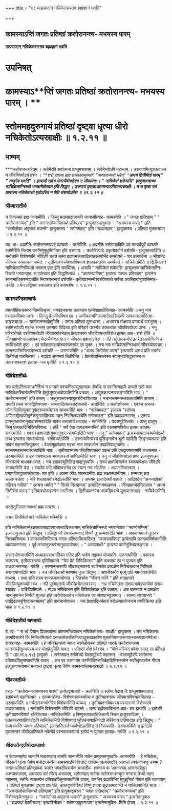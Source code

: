 +++
title = "०८ मत्प्रसादान् नचिकेतसस्तव ब्रह्मज्ञानं भवति"

+++


## कामस्याऽप्तिं जगतः प्रतिष्ठां क्रतोरानन्त्य- मभयस्य पारम्

**मत्प्रसादान् नचिकेतसस्तव ब्रह्मज्ञानं भवति**

# **उपनिषत्**

# **कामस्या**ऽ**प्तिं जगतः प्रतिष्ठां क्रतोरानन्त्य- मभयस्य पारम् । **

# **स्तोममहदुरुगायं प्रतिष्ठां दृष्ट्वा धृत्या धीरो नचिकेतोऽत्यस्राक्षीः ॥ १.२.११ ॥**

## **भाष्यम्**

***क्रतोरानन्त्यहेतुम् । स्तोमैरपि सर्वात्मना प्राप्तुमशक्यम् । स्तोमेभ्योऽपि महान्तम् । उरुगायमित्युक्तत्वाच्च न जीवविषयोऽयं प्रश्नः । “**शरो ह्यात्मा ब्रह्म तल्लक्ष्यमुच्यते" "शरवत्तन्मयो भवेत्” “**अभयं तितीर्षतां पारम् " " तादृगेव भवति" । इत्यादौ सर्वत्र भेदस्यैवोक्तेश्च न जीवाभेदः । “ नाचिकेतं शकेमसि" इत्युक्तत्वाच्च नाचिकेताग्निस्थो भगवानेवोच्यत इति सिद्धम् । उरुगायं दृष्ट्वा कामस्याऽप्तिमत्यस्राक्षीः । न च मृत्वा यमं प्राप्तस्य नचिकेतसो मृतोऽस्ति न वेति संशयोऽस्ति ॥ ॥१.२.११ ॥***

### **श्रीव्यासतीर्थः**

न केवलमहं ब्रह्म जानामीति । किन्तु मत्प्रसादात्त्वमपि जानासीत्याह- कामस्येति ॥ " जगतः प्रतिष्ठाम् " " क्रतोरानन्त्यम्" इति " अनन्तलोकाप्तिमथो प्रतिष्ठाम्" इत्युक्तस्यानुवादः । “अभयस्य पारम् '' इति "स्वर्गलोका अमृतत्वं भजन्ते" इत्युक्तस्य " स्तोममहत्" इति ‘“ब्रह्मजज्ञम्’” इत्युक्तस्य । प्रतिष्ठां मुक्ताश्रयम् ॥ १.२.११ ॥

व्या. भा- अप्रतीतेः क्रतोरानन्त्यपदं व्याचष्टे - क्रतोरिति ॥ अप्रतीतेः स्तोममहदिति पदं तात्पर्यपूर्वं व्याचष्टे स्तोमैरिति नित्यम् उरुभिर्मुमुक्षुभिर्गीयत इति उरुगायः । क्रतोरित्यादेः प्रकृतोपयोगं दर्शयति- इत्युक्तत्वादिति ॥ नन्वेतानि विशेषणानि जीवेऽपि घटते तस्य ब्रह्मात्मकत्वादित्यतस्तयोर्भेदं समर्थयते - शर इत्यादिना ॥ जीवाभेदः जीवस्य परमात्मना अभेदः । तृतीयप्रश्नस्येश्वरविषयत्वं ज्ञापकान्तरेण समर्थयते - नाचिकेतमिति ॥ द्वितीयप्रश्ने नाचिकेताग्निस्थितो भगवान् पृष्ट इति समर्थितम् । अत्रापि " नाचिकेतं शकेमसि' इत्युक्तत्वान्नाचिकेताग्नि- स्थितो भगवान्पृष्टः स एवोच्यत इति सिद्धमित्यर्थः । "कामस्याप्तिम्” इत्यस्य ‘जगतः प्रतिष्ठाम्" इत्यनेन सामानाधिकरण्यप्रतीतिं निवारयन्नन्वयं दर्शयति- तृतीयप्रश्नस्येश्वरविषयत्वे सर्वथा अपरिहार्यामुपपत्तिमाह- नचेति ॥ येन तद्विषयः स्यात्प्रश्न इति वाक्यशेषः ॥ १.२.११ ।

### **वामनपण्डिताचार्यः**

त्वमप्यैहिककामावाप्तिमतिसृज्य, भगवद्भक्त्या तत्प्राप्तय एतमेवाप्राक्षीरित्याह- कामस्येति ॥ ननु नायं परमात्मविषयः प्रश्नः । किन्तु प्रेतजीवविषय एव । अणीयस्त्वनित्यत्वादेस्तस्मिन्नपि सावकाशत्वादित्या- शङ्कयाऽह — क्रतोरानन्त्यहेतुमिति । जगतः प्रतिष्ठां मूलाधारम् । अभयस्य मोक्षस्य प्राप्त्यर्थं पारभूतम् । स्तोमेभ्योऽपि महान्तं सन्तम् उरुगायं विदित्वा इति परिहारे परस्यैव उक्तत्वान्न जीवविषयोऽयं प्रश्नः । ननु परिहारोक्तेः परविषयत्वेऽपि जीवपरयोरभेदात् प्रेतप्रश्नस्य जीवविषयत्वाविरोध इत्यत आह- शरो हीति ॥ जीवब्रह्मणोः शरलक्ष्यवद् भेदस्यैवोक्तत्वान् न जीवस्य ब्रह्मणाऽभेदः । नहि तर्तृतारकयोर् इतरेतरसंयोगिनोश्च क्वचिदभेदो दृष्टः । एवं सर्वज्ञाल्पज्ञयोश्चात्यन्तभेद एव युक्तः । नच नच नाचिकेताग्निस्थत्वं जीवस्योपपन्नम् । कामस्याप्तिमित्यादेरन्वयं दर्शयति — उरुगायमिति ॥ “अभयं तितीर्षतां पारम्" इत्यत्रापि अभयं प्रति भयमेव तितीर्षतां पारमित्यर्थः । नह्यज्ञा अप्यभयं तितीर्षन्ति । प्रेतजीवास्तित्वस्य स्वानुभवसिद्धत्वाच्च न तत्प्रश्नावकाश इत्याह- नच मृत्वेति ॥ १.२.११ ॥

### **श्रीवेदेशतीर्थः**

नच यतोऽनित्यसाधनैर्नित्यं न प्राप्यते यश्चानित्यसुखात्मकः शेवधिः स एवानित्यद्रव्यैः प्राप्यते ततो मया नाचिकेतश्चितोऽग्निरिति हेतुहेतुमद्भावोपपत्तिरिति वाच्यम् । अश्रुतकल्पनाप्रसङ्गादिति भावः । " क्रतोरानन्त्यम्" इति कथम् । क्रतुस्वरूपस्याशुतरविनाशित्वात् । नचानन्त्यमनन्तफलत्वमिति वाच्यम् । तथापि तस्य भगवद्विशेषणत्वा- सम्भवादित्यतस्तद्व्याचष्टे- क्रतोरिति ॥ क्रतोर्ज्ञानस्य । एवञ्च अनन्त- लोकाप्तिमित्युक्तानुवादरूपत्वमेतस्य सम्भवतीति भावः । ‘‘स्तोममहत्’” इत्यस्य "स्तोमम् अणिमाद्यैश्वर्याद्यनेकगुणसहितञ्च महन् निरतिशयञ्चेति स्तोममहत्’” इति व्याख्यानमसत् । एतस्य प्रागनुक्तत्वेनानुवादासम्भवादिति भावेन तत्तात्पर्यं तावदाह - स्तोमैरिति । वेदसमूहैरित्यर्थः । प्राप्तुं ज्ञातुम् । किमु प्रत्यक्षादिभिरित्यपिशब्दः । तर्हि " सर्वे वेदा यत्पदमामनन्ति' इति वक्ष्यमाणविरोध इत्यत उक्तम्- सर्वात्मनेति । एवञ्च ब्रह्मजज्ञेत्युक्तानुवाद-रूपमेतदिति भावः । ननु " स्तोममहत्" इत्यस्मात्पदात्कथमेषोऽर्थो लब्ध इत्यतस् तत्पदार्थमाह- स्तोमेभ्योऽपीति ॥ उरुगायमित्यस्य पुलिङ्गत्वेन श्रुतौ महदिति लिङ्गव्यत्यास इति भावेनं महान्तमित्युक्तम् । वेदसमूहापेक्षया महत्त्वं नाम साकल्येन तदप्रतिपाद्यत्वमेव । स्वरूपमहत्त्वस्याल्पत्वादिति भावः । तृतीयप्रश्नस्य जीवविषयकत्वं वदन्तं प्रति एतद्वाक्यगतमपि बाधकमाह - उरुगायमिति ॥ उरुगायशब्दस्य भगवत्परत्वं साधितमेवेति भावः । ननु न जीवविषयोऽयं प्रश्न इत्यनुपपन्नम् । जीवपरत्वे बाधकाभावात् । नच ब्रह्मपरश्रुतिलिङ्गाद्यनुपपत्तिः । तस्य ब्रह्माभिन्नत्वेन स्वरूपापेक्षया जीवेऽपि सम्भवादिति चेन्न । स्यादेवं यदि जीवेश्वराभेद एव स्यान् नच सोऽस्ति । अप्रामाणिकत्वात् । प्रमाणविरुद्धत्वाच्चेत्याह- शर इति ॥ आत्मा जीवः शरस्थानीयः ब्रह्म लक्ष्यस्थानीयम् । तन्मयस् तत्र संल्लग्नचेताः । नहि शरलक्ष्ययोरभेदोऽस्तीति भावः । अभयम् इत्यादेरर्थो वक्ष्यते । आदिपदेन “अनन्यप्रोक्ते गतिरत्र नास्ति" " अन्यत्र धर्मात् " " नित्यो नित्यानाम्” इत्यादिवाक्यग्रहणम् । जीवब्रह्माभेदनिरासाय " अभयं तितीर्षतां पारम् " इतिवाक्योदाहरणेन स्मारितम् । द्वितीयप्रश्नस्य भगवद्विषयत्वे युक्त्यन्तरमाह - नाचिकेतमिति ॥

यस्सेतुरीजानानामक्षरं ब्रह्म तत्परम् ।

अभयं तितीर्षतां पारं नाचिकेतं शकेमसि ॥

इति नाचिकेताग्नेरक्षरत्वपरब्रह्मत्वाभयत्वादिकथनान् नाचिकेताग्निस्थो भगवानेवात्र ‘“स्वर्ग्यमग्निम्" इत्यादावुच्यत इति सिद्धम् । प्रसिद्धाग्नौ तेषामसम्भवाद् विष्णौ तु सम्भवादिति भावः । अपव्याख्यानं तूत्तरत्र निराकरिष्यामः 1 कामस्याप्तिमित्यत्र जगतः प्रतिष्ठामित्यादिवत् ‘“कामस्याप्तिम्” इत्येतदपि उरुगायविशेषणमिति व्याख्यानमसत् । पूर्वं तस्यानुक्तत्वेनानुवादायोगात् । " अत्यस्राक्षीः" इत्यस्य कर्मानुक्तिप्रसङ्गाच ।

संसारभोगजातमिति अध्याहारस्त्वगतिका गतिर् इति भावेन तद्वाक्यं योजयति- उरुगायमिति ॥ कामस्य काम्यस्य, तृतीयप्रश्नस्य मृतिविषयत्वे ‘“येयं प्रेते विचिकित्सा’” इति वाक्यार्थ एव न युज्यत इति बाधकान्तरमाह- नचेति । मरणानन्तरमपि जीवसद्भावस्य स्वस्मिन्नेव प्रत्यक्षेण निश्चितत्वान् निश्चिते संशयायोगादिति भावः । नच नचिकेतसो मरणमेव कुतः सिद्धम् । सशरीरस्यैव मृत्युं प्रति गमनोपपत्तेरिति वाच्यम् । तथा सति तस्य शापरूपत्वायोगात् । पितरमेव "जीवन् यानि " इति शाखान्तरे जीवन्नित्युक्त्ययोगाच्च । नहि पूर्वममृतत्वे जीवन्नित्येतत्स्वरसम् । नच नचिकेतसः संशयाभावेऽप्यन्येषां संशयः स्यादेव । वादिविप्रतिपत्तेः । नह्यत्र नचिकेतस इति विशिष्योच्यत इति वाच्यम् । अत्र चास्माकं न प्रत्यक्षेण नाप्यनुमानेन निर्णयो युज्यत इति त्वयैवोक्तत्वेन नचिकेतस एव संशयाभ्युपगमात् । स्वस्य संशयाभावे “ एतद्विद्यामनुशिष्टस्त्वयाहम्” इति प्रार्थनायोगाच्च । नच प्रेक्षावद्भिर्महतां वरोऽल्पप्रयोजनाय व्ययीक्रियत इति भावः ॥ १.२.११ ॥

### **श्रीवेदेशतीर्थ खण्डार्थः**

बे. खं- " स त्वं प्रियान् प्रियरूपांश्च कामानभिध्यायन् नचिकेतोऽत्य- स्राक्षीः” इत्युक्तम् । तत्र नचिकेतसः कामविसर्जने किं निमित्तमित्यतो ऽनन्तलोकाप्तिमित्याद्युक्तप्रकारेण मुक्तनियामकभगवत्स्वरूपज्ञानमेवेत्या- शयत्रानाह- कामस्येति ॥ हे नचिकेतस्त्वं जगतः स्वर्गलोकस्य प्रतिष्ठां धारकं क्रतोरानन्त्यम् आनन्त्यहेतुमभयस्य पारं मोक्षहेतुमिति यावत् । प्रतिष्ठां मोक्षे प्रवेश्यम् । “मोक्षे यस्मिन् प्रवेशः स्यात् सा प्रतिष्ठा हि " (छा.भा.७.१४) इत्युक्तेः । स्तोममहत् स्तोमेभ्यो वेदसमूहेभ्यो महान्तम् । वेदसमूहैरपि सर्वात्मना प्रतिपादयितुमशक्यमिति यावत् । अत एव उरुगायम् उरुभिर्वेदैरुरुभिर्ब्रहादिभिरुरुत्वेन सर्वोत्कृष्टत्वेन गीयत इत्युरुगायनामानं भगवन्तं दृष्ट्वा धृत्या धैर्येण कामस्याप्तिमत्यस्राक्षीः ॥ १.२.११ ॥

### **श्रीवरदतीर्थः**

वरद- ‘‘क्रतोरानन्त्यमभयस्य पारम्" इत्येतद्व्याचष्टे - क्रतोरिति ॥ स्तोमा वेदास् तैः प्राप्तुमशक्यत्वात् स्तोमेभ्यो महानित्यर्थः । एतन्मन्त्रोक्त- विशेषणसामर्थ्याच्च न तृतीयप्रश्नस्य जीवमात्रविषयत्वमित्याह - उरुगायमिति ॥ नचैतत्स्वर्ग्याग्नेरेव विशेषणमिति वाच्यम् । तृतीयप्रश्नविषयस्य परमात्मनो विशेषणत्वे बाधकाभावात् । नन्वेतानि विशेषणानि जीवेऽपि घटन्ते । तस्य ब्रह्मैक्यादित्यत आह- शर इत्यादि ॥ इतोऽपि तृतीयप्रश्नविषयो हरिरेवेत्याह- नाचिकेतमिति ॥ विष्णुस्तावन्नाचिकेतानौ स्थित इत्युपपादितम् । एतत्प्रकरणप्रतिपाद्येऽपि नाचिकेतमिति विशेषणात् पूर्वप्रकरणप्रतिपाद्यो हरिरेवात्र प्रतिपाद्यत इति सिद्धम् । “ कामस्याप्तिं जगतः प्रतिष्ठाम्" इत्यत्रातिसर्जनकर्मणोऽप्रतीतेस् तं निरूपयति- उरुगायमिति ॥ इतोऽपि मृत्यनन्तरं जीवोऽवशिष्यते नवेत्येवं प्रश्नवाक्यस्यार्थ इत्येवं न युज्यत इत्याह- नचेति ॥ १.२.११ ॥

### **श्रीराघवेन्द्रतीर्थखण्डार्थः**

न केवलमहमेव जानामि मत्प्रसादात् त्वमपि जानासीति भावेन प्रागुक्तमनुवदति- कामस्येति ॥ हे नचिकेतः, धीरस्त्वं धृत्या धैर्यण मनोदार्त्स्न्येन कामस्याऽप्तिं वित्तादेः प्राप्तिम् अत्यस्राक्षीर् अत्यन्तं त्यक्तवानभूः कथम् ? जगतः प्रतिष्ठां प्रतिष्ठापकं क्रतोर् भगवदीयकर्मणः भगवदीय- ज्ञानस्य वा ‘आनन्त्यम् आनन्त्यहेतुम् अक्षय्यफलदम्, अभयस्य पारं तीरम् अभयदम्, स्तोममहत् स्तोमाः स्तोत्रसाधनभूता मन्त्रास् तेभ्यो महन् महान्तम्, स्तोमैः साकल्येन प्रतिपादयितुमशक्यमिति यावत्, उरुभिर् ब्रह्मादिभिर् मुमुक्षुभिर्वा गीयत इति उरुगायम् । प्रतिष्ठां मुक्ताश्रयं दृष्ट्वा ज्ञात्वेति, उक्तगुणविशिष्टं विष्णुं ज्ञात्वा क्षुद्रकामावाप्तिं न याचितवानिति भात्रः । ‘“अनन्तलोकाप्तिमथो प्रतिष्ठाम्" इति प्रागुक्तद्वयस्य " जगतः प्रतिष्ठाम्’” “क्रतोरानन्त्यम्” इति विशेषणद्वयेनानुवादः । “स्वर्गलोका अमृतत्वं भजन्ते” इत्युक्तस्य " अभयस्य पारम् ” इत्यनेनानुवादः ।‘“ब्रह्मजज्ञं देवमीड्यम्” इत्यादिनोक्तं " स्तोममहदुरुगायम्” इत्यनेनानूदित- मिति ज्ञेयम् ॥ १.२.११ ॥

